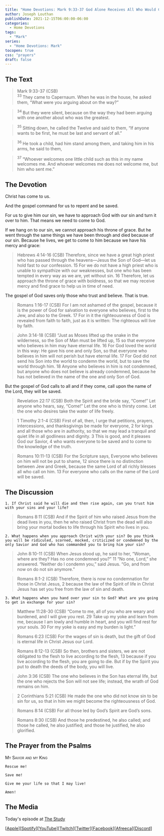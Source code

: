 ```yaml
---
title: "Home Devotions: Mark 9:33-37 God Alone Receives All Who Would Come"
author: Joseph Louthan
publishDate: 2021-12-15T06:00:00-06:00
categories:
  - Home Devotions
tags:
  - "Mark"
series:
  - "Home Devotions: Mark"
tocopen: true
css: "prayers"
draft: false
---
```

## The Text

>Mark 9:33-37 (CSB)  
><sup> 33 </sup> They came to Capernaum. When he was in the house, he asked them, “What were you arguing about on the way?” 

><sup> 34 </sup> But they were silent, because on the way they had been arguing with one another about who was the greatest. 

><sup> 35 </sup> Sitting down, he called the Twelve and said to them, “If anyone wants to be first, he must be last and servant of all.” 

><sup> 36 </sup> He took a child, had him stand among them, and taking him in his arms, he said to them, 

><sup> 37 </sup> “Whoever welcomes one little child such as this in my name welcomes me. And whoever welcomes me does not welcome me, but him who sent me.” 

## The Devotion

Christ has come to us.

And the gospel command for us to repent and be saved.

For us to give him our sin, we have to approach God with our sin and turn it over to him. That means we need to come to God.

If we hang on to our sin, we cannot approach his throne of grace. But he went through the same things we have been through and died because of our sin. Because he lives, we get to come to him because we have his mercy and grace:

>Hebrews 4:14-16 (CSB) Therefore, since we have a great high priest who has passed through the heavens—Jesus the Son of God—let us hold fast to our confession. 15 For we do not have a high priest who is unable to sympathize with our weaknesses, but one who has been tempted in every way as we are, yet without sin. 16 Therefore, let us approach the throne of grace with boldness, so that we may receive mercy and find grace to help us in time of need.

The gospel of God saves only those who trust and believe. That is true.

>Romans 1:16-17 (CSB) For I am not ashamed of the gospel, because it is the power of God for salvation to everyone who believes, first to the Jew, and also to the Greek. 17 For in it the righteousness of God is revealed from faith to faith, just as it is written: The righteous will live by faith.

>John 3:14-18 (CSB) “Just as Moses lifted up the snake in the wilderness, so the Son of Man must be lifted up, 15 so that everyone who believes in him may have eternal life. 16 For God loved the world in this way: He gave his one and only Son, so that everyone who believes in him will not perish but have eternal life. 17 For God did not send his Son into the world to condemn the world, but to save the world through him. 18 Anyone who believes in him is not condemned, but anyone who does not believe is already condemned, because he has not believed in the name of the one and only Son of God.

But the gospel of God calls to all and if they come, call upon the name of the Lord, they will be saved.

>Revelation 22:17 (CSB) Both the Spirit and the bride say, “Come!” Let anyone who hears, say, “Come!” Let the one who is thirsty come. Let the one who desires take the water of life freely.

>1 Timothy 2:1-4 (CSB) First of all, then, I urge that petitions, prayers, intercessions, and thanksgivings be made for everyone, 2 for kings and all those who are in authority, so that we may lead a tranquil and quiet life in all godliness and dignity. 3 This is good, and it pleases God our Savior, 4 who wants everyone to be saved and to come to the knowledge of the truth.

>Romans 10:11-13 (CSB) For the Scripture says, Everyone who believes on him will not be put to shame, 12 since there is no distinction between Jew and Greek, because the same Lord of all richly blesses all who call on him. 13 For everyone who calls on the name of the Lord will be saved.

## The Discussion

```text
1. If Christ said he will die and then rise again, can you trust him with your sins and your life?
```

>Romans 8:11 (CSB) And if the Spirit of him who raised Jesus from the dead lives in you, then he who raised Christ from the dead will also bring your mortal bodies to life through his Spirit who lives in you.

```text
2. What happens when you approach Christ with your sin? Do you think you will be ridiculed, scorned, mocked, criticized or condemned by the only Savior and God who has commanded you to bring him your sin?
```

>John 8:10-11 (CSB) When Jesus stood up, he said to her, “Woman, where are they? Has no one condemned you?”
11 “No one, Lord,” she answered.
“Neither do I condemn you,” said Jesus. “Go, and from now on do not sin anymore.”

>Romans 8:1-2 (CSB) Therefore, there is now no condemnation for those in Christ Jesus, 2 because the law of the Spirit of life in Christ Jesus has set you free from the law of sin and death.

```text
3. What happens when you hand over your sin to God? What are you going to get in exchange for your sin? 
```

>Matthew 11:28-30 (CSB) “Come to me, all of you who are weary and burdened, and I will give you rest. 29 Take up my yoke and learn from me, because I am lowly and humble in heart, and you will find rest for your souls. 30 For my yoke is easy and my burden is light.”

>Romans 6:23 (CSB) For the wages of sin is death, but the gift of God is eternal life in Christ Jesus our Lord.

>Romans 8:12-13 (CSB) So then, brothers and sisters, we are not obligated to the flesh to live according to the flesh, 13 because if you live according to the flesh, you are going to die. But if by the Spirit you put to death the deeds of the body, you will live.

>John 3:36 (CSB) The one who believes in the Son has eternal life, but the one who rejects the Son will not see life; instead, the wrath of God remains on him.

>2 Corinthians 5:21 (CSB) He made the one who did not know sin to be sin for us, so that in him we might become the righteousness of God.

>Romans 8:14 (CSB) For all those led by God’s Spirit are God’s sons.

>Romans 8:30 (CSB) And those he predestined, he also called; and those he called, he also justified; and those he justified, he also glorified.

## The Prayer from the Psalms

>

<div style='font-variant: small-caps;'>
My Savior and my King
</div>

```text
Rescue me!

Save me!

Give me your life so that I may live!

Amen!
```

<div style="page-break-after: always;"></div>

## The Media

Today's episode at [The Study](http://study.theologic.us/podcast/home-devotions-mark-933-37-god-alone-receives-all-who-would-come)

\[[Apple](https://podcasts.apple.com/us/podcast/the-study/id1557102127)\]\[[Spotify](https://open.spotify.com/show/0Xs5qsNvWePyRqcmtOTPkR)\]\[[YouTube](http://youtube.theologic.us)\]\[[Twitch](http://twitch.theologic.us)\]\[[Twitter](https://twitter.com/theologic_us)\]\[[Facebook](https://www.facebook.com/groups/462231051477464)\]\[[Afreeca](https://bj.afreecatv.com/theologicus)\]\[[Discord](http://discord.theologic.us)\]
